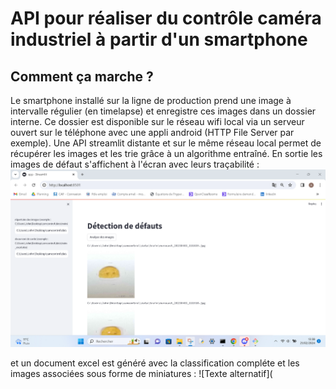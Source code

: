 # API pour réaliser du contrôle caméra industriel à partir d'un smartphone

## Comment ça marche ?

Le smartphone installé sur la ligne de production prend une image à intervalle régulier (en timelapse) et enregistre ces images dans un dossier interne. 
Ce dossier est disponible sur le réseau wifi local via un serveur ouvert sur le téléphone avec une appli android (HTTP File Server par exemple). 
Une API streamlit distante et sur le même réseau local permet de récupérer les images et les trie grâce à un algorithme entraîné. 
En sortie les images de défaut s'affichent à l'écran avec leurs traçabilité :
![Texte alternatif](https://github.com/Antoine1608/PR-CV-P4-Industrial_control/blob/main/Streamlit_screen.png?raw=true)

et un document excel est généré avec la classification compléte et les images associées sous forme de miniatures :
![Texte alternatif](
